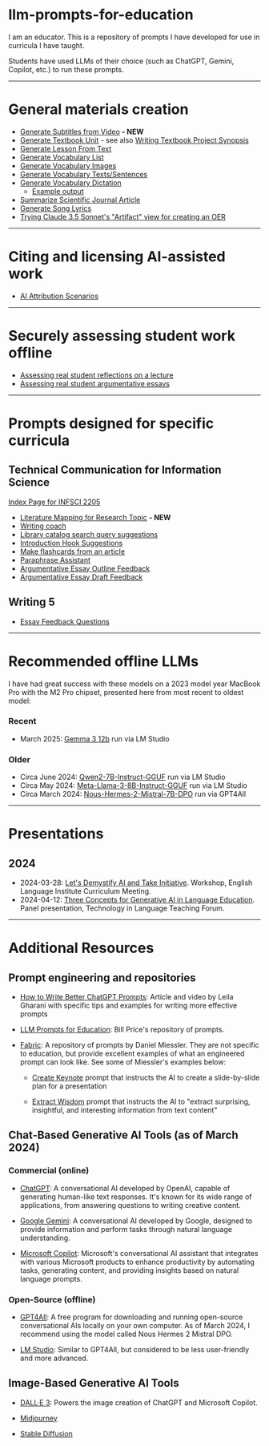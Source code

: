 # llm-prompts-for-education

I am an educator. This is a repository of prompts I have developed for use in curricula I have taught.

Students have used LLMs of their choice (such as ChatGPT, Gemini, Copilot, etc.) to run these prompts.

---

# General materials creation

- [Generate Subtitles from Video](prompts/Generate_Subtitles_From_Video.md) **- NEW**
- [Generate Textbook Unit](prompts/Generate_Textbook_Unit.md) - see also [Writing Textbook Project Synopsis](prompts/Writing_Textbook_Project_Synopsis.md)
- [Generate Lesson From Text](prompts/Generate_Lesson_From_Text.md)
- [Generate Vocabulary List](prompts/Generate_Vocabulary_List.md)
- [Generate Vocabulary Images](prompts/Generate_Vocabulary_Images.md)
- [Generate Vocabulary Texts/Sentences](prompts/Generate_Vocabulary_Sentences.md)
- [Generate Vocabulary Dictation](prompts/Generate_Vocabulary_Dictation.md)
  - [Example output](prompts/Generate_Vocabulary_Dictation_Example.md)
- [Summarize Scientific Journal Article](prompts/NotebookLM_Summarize_Article.md)
- [Generate Song Lyrics](prompts/Generate_Song_Lyrics.md)
- [Trying Claude 3.5 Sonnet's "Artifact" view for creating an OER](prompts/Claude_3.5_Sonnet_Draft_OER_Using_Artifact.md)

---

# Citing and licensing AI-assisted work

- [AI Attribution Scenarios](prompts/AI_Attribution_Scenarios.md)

---

# Securely assessing student work offline
- [Assessing real student reflections on a lecture](prompts/Assess_Real_Student_Reflections_On_A_Lecture.md)
- [Assessing real student argumentative essays](prompts/Assess_Real_Student_Argumentative_Essays.md)

---

# Prompts designed for specific curricula

## Technical Communication for Information Science

[Index Page for INFSCI 2205](prompts/INFSCI_2205_Index.md)

- [Literature Mapping for Research Topic](prompts/INFSCI_2205_Literature_Mapping_for_Research_Topic.md) **- NEW**
- [Writing coach](prompts/INFSCI_2205_Writing_Coach.md)
- [Library catalog search query suggestions](prompts/INFSCI_2205_Search_Query_Suggestions.md)
- [Introduction Hook Suggestions](prompts/INFSCI_2205_Introduction_Hook_Suggestions.md)
- [Make flashcards from an article](prompts/INFSCI_2205_Make_Flashcards_From_Article.md)
- [Paraphrase Assistant](prompts/INFSCI_2205_Paraphrase_Assistant.md)
- [Argumentative Essay Outline Feedback](prompts/INFSCI_2205_Argumentative_Essay_Outline_Feedback.md)
- [Argumentative Essay Draft Feedback](prompts/INFSCI_2205_Argumentative_Essay_Feedback.md)

## Writing 5

- [Essay Feedback Questions](<prompts/Writing_5_Essay_Feedback_Questions.md>)

---

# Recommended offline LLMs

I have had great success with these models on a 2023 model year MacBook Pro with the M2 Pro chipset, presented here from most recent to oldest model:

### Recent
- March 2025: [Gemma 3 12b](https://huggingface.co/lmstudio-community/gemma-3-12b-it-GGUF) run via LM Studio

### Older
- Circa June 2024: [Qwen2-7B-Instruct-GGUF](https://huggingface.co/MaziyarPanahi/Qwen2-7B-Instruct-GGUF) run via LM Studio
- Circa May 2024: [Meta-Llama-3-8B-Instruct-GGUF](https://huggingface.co/lmstudio-community/Meta-Llama-3-8B-Instruct-GGUF) run via LM Studio
- Circa March 2024: [Nous-Hermes-2-Mistral-7B-DPO](https://huggingface.co/NousResearch/Nous-Hermes-2-Mistral-7B-DPO) run via GPT4All

---

# Presentations

## 2024

- 2024-03-28: [Let's Demystify AI and Take Initiative](presentations/2024/Let’s_Demystify_AI_and_Take_Initiative.md). Workshop, English Language Institute Curriculum Meeting.
- 2024-04-12: [Three Concepts for Generative AI in Language Education](presentations/2024/Three_Concepts_for_Generative_AI_in_Language_Education.md). Panel presentation, Technology in Language Teaching Forum.

---

# Additional Resources

## Prompt engineering and repositories

- [How to Write Better ChatGPT Prompts](https://www.xelplus.com/chatgpt-prompts-for-best-results/): Article and video by Leila Gharani with specific tips and examples for writing more effective prompts

- [LLM Prompts for Education](README.md): Bill Price's repository of prompts.

- [Fabric](https://github.com/danielmiessler/fabric/tree/main/patterns): A repository of prompts by Daniel Miessler. They are not specific to education, but provide excellent examples of what an engineered prompt can look like. See some of Miessler's examples below:

    - [Create Keynote](https://github.com/danielmiessler/fabric/blob/main/patterns/create_keynote/system.md) prompt that instructs the AI to create a slide-by-slide plan for a presentation

    - [Extract Wisdom](https://github.com/danielmiessler/fabric/blob/main/patterns/extract_wisdom/system.md) prompt that instructs the AI to "extract surprising, insightful, and interesting information from text content"

## Chat-Based Generative AI Tools (as of March 2024)

### Commercial (online)

- [ChatGPT](https://chat.openai.com/): A conversational AI developed by OpenAI, capable of generating human-like text responses. It's known for its wide range of applications, from answering questions to writing creative content.

- [Google Gemini](https://gemini.google.com): A conversational AI developed by Google, designed to provide information and perform tasks through natural language understanding.

- [Microsoft Copilot](https://copilot.microsoft.com/): Microsoft's conversational AI assistant that integrates with various Microsoft products to enhance productivity by automating tasks, generating content, and providing insights based on natural language prompts.

### Open-Source (offline)

- [GPT4All](https://gpt4all.io/): A free program for downloading and running open-source conversational AIs locally on your own computer. As of March 2024, I recommend using the model called Nous Hermes 2 Mistral DPO.

- [LM Studio](https://lmstudio.ai/): Similar to GPT4All, but considered to be less user-friendly and more advanced.

## Image-Based Generative AI Tools

- [DALL·E 3](https://openai.com/dall-e-3/): Powers the image creation of ChatGPT and Microsoft Copilot.

- [Midjourney](https://www.midjourney.com/)

- [Stable Diffusion](https://stability.ai/stable-image)
